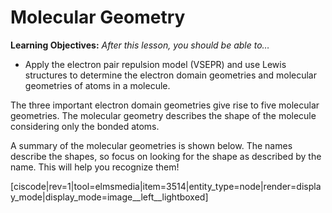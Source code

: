 <div style="float:right;margin:auto"><ebook-button title="Molecular Geometry" link="https://genchem.science.psu.edu/08-3-molecular-shapes
"></ebook-button></div>


# Molecular Geometry

**Learning Objectives:** _After this lesson, you should be able to…_
* Apply the electron pair repulsion model (VSEPR) and use Lewis structures to determine the electron domain geometries and molecular geometries of atoms in a molecule.




The three important electron domain geometries give rise to five molecular geometries.  The molecular geometry describes the shape of the molecule considering only the bonded atoms.

A summary of the molecular geometries is shown below.  The names describe the shapes, so focus on looking for the shape as described by the name.  This will help you recognize them!

[ciscode|rev=1|tool=elmsmedia|item=3514|entity_type=node|render=display_mode|display_mode=image__left__lightboxed]